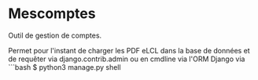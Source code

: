 # Mescomptes

Outil de gestion de comptes.

Permet pour l'instant de charger les PDF eLCL dans la base de données et de requêter via django.contrib.admin ou en cmdline via l'ORM Django via ```bash
$ python3 manage.py shell
```
